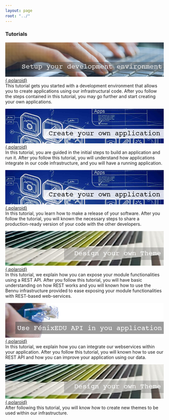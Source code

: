 ```yaml
---
layout: page
root: "../"
---
```


### Tutorials

[![Setup your Development Environment](setup-your-development-environment/banner.png){.polaroid}
][Setup your development environment]<br/>
This tutorial gets you started with a development environment that allows you to create applications
using our infrastructural code. After you follow the steps contained in this tutorial, you may go
further and start creating your own applications.


[![Create your own Application](create-your-own-application/banner.png){.polaroid}
][Create your own application]<br/>
In this tutorial, you are guided in the initial steps to build an application and run it. After you
follow this tutorial, you will understand how applications integrate in our code infrastructure, and you
will have a running application.


[![Make a release](make-a-release/banner.png){.polaroid}
][Make a release]<br/>
In this tutorial, you learn how to make a release of your software. After you follow the tutorial, you will known
the necessary steps to share a production-ready version of your code with the other developers.


[![Expose your web-services with a REST API](expose-your-web-services-with-a-rest-api/banner.png){.polaroid}
][Expose your web-services with a REST API]<br/>
In this tutorial, we explain how you can expose your module functionalities using a REST API. After you follow this tutorial, you will have basic understanding on how REST works and you will known how to use the Bennu infrastructure provided to ease exposing your module functionalities with REST-based web-services.


[![Use FenixEDU API in your Application](use-fenixedu-api-in-your-application/banner.png){.polaroid}
][Use FenixEDU API in your Application]<br/>
In this tutorial, we explain how you can integrate our webservices within your application. After you follow this tutorial, you will known how to use our REST API and how you can improve your application using our data.


[![Design a new Theme](design-a-new-theme/banner.png){.polaroid}
][Design a new Theme]<br/>
After following this tutorial, you will know how to create new themes to be used within our infrastructure.


[Setup your development environment]: /tutorials/setup-your-development-environment/
[Create your own application]: /tutorials/create-your-own-application/
[Make a release]: /tutorials/make-a-release
[Expose your web-services with a REST API]: /tutorials/expose-your-web-services-with-a-rest-api
[Create a Bankai application]: /tutorials/create-a-bankai-application/
[Use FenixEDU API in your Application]: /tutorials/use-fenixedu-api-in-your-application/
[Design a new Theme]: /tutorials/design-a-new-theme/